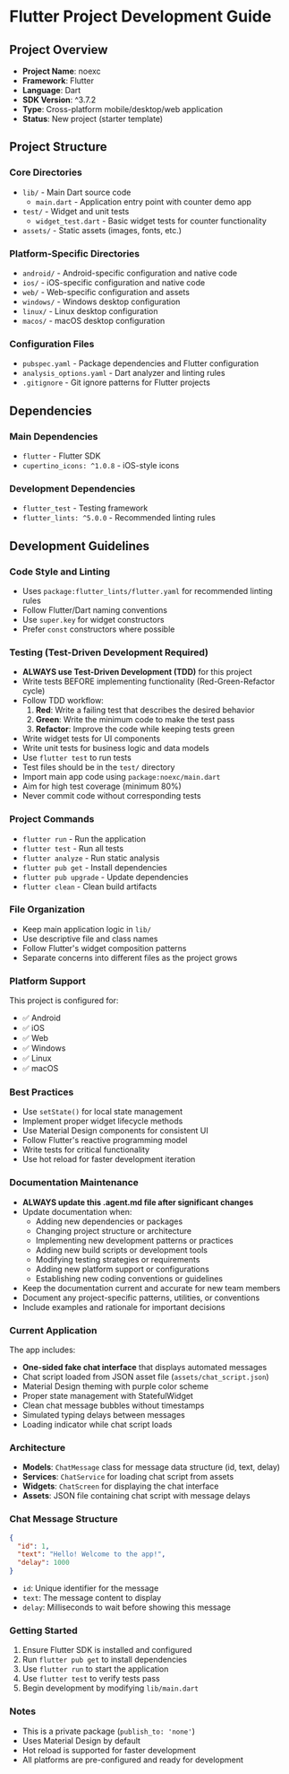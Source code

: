 # Flutter Project Development Guide

## Project Overview

- **Project Name**: noexc
- **Framework**: Flutter
- **Language**: Dart
- **SDK Version**: ^3.7.2
- **Type**: Cross-platform mobile/desktop/web application
- **Status**: New project (starter template)

## Project Structure

### Core Directories
- `lib/` - Main Dart source code
  - `main.dart` - Application entry point with counter demo app
- `test/` - Widget and unit tests
  - `widget_test.dart` - Basic widget tests for counter functionality
- `assets/` - Static assets (images, fonts, etc.)

### Platform-Specific Directories
- `android/` - Android-specific configuration and native code
- `ios/` - iOS-specific configuration and native code  
- `web/` - Web-specific configuration and assets
- `windows/` - Windows desktop configuration
- `linux/` - Linux desktop configuration
- `macos/` - macOS desktop configuration

### Configuration Files
- `pubspec.yaml` - Package dependencies and Flutter configuration
- `analysis_options.yaml` - Dart analyzer and linting rules
- `.gitignore` - Git ignore patterns for Flutter projects

## Dependencies

### Main Dependencies
- `flutter` - Flutter SDK
- `cupertino_icons: ^1.0.8` - iOS-style icons

### Development Dependencies
- `flutter_test` - Testing framework
- `flutter_lints: ^5.0.0` - Recommended linting rules

## Development Guidelines

### Code Style and Linting
- Uses `package:flutter_lints/flutter.yaml` for recommended linting rules
- Follow Flutter/Dart naming conventions
- Use `super.key` for widget constructors
- Prefer `const` constructors where possible

### Testing (Test-Driven Development Required)
- **ALWAYS use Test-Driven Development (TDD)** for this project
- Write tests BEFORE implementing functionality (Red-Green-Refactor cycle)
- Follow TDD workflow:
  1. **Red**: Write a failing test that describes the desired behavior
  2. **Green**: Write the minimum code to make the test pass
  3. **Refactor**: Improve the code while keeping tests green
- Write widget tests for UI components
- Write unit tests for business logic and data models
- Use `flutter test` to run tests
- Test files should be in the `test/` directory
- Import main app code using `package:noexc/main.dart`
- Aim for high test coverage (minimum 80%)
- Never commit code without corresponding tests

### Project Commands
- `flutter run` - Run the application
- `flutter test` - Run all tests
- `flutter analyze` - Run static analysis
- `flutter pub get` - Install dependencies
- `flutter pub upgrade` - Update dependencies
- `flutter clean` - Clean build artifacts

### File Organization
- Keep main application logic in `lib/`
- Use descriptive file and class names
- Follow Flutter's widget composition patterns
- Separate concerns into different files as the project grows

### Platform Support
This project is configured for:
- ✅ Android
- ✅ iOS  
- ✅ Web
- ✅ Windows
- ✅ Linux
- ✅ macOS

### Best Practices
- Use `setState()` for local state management
- Implement proper widget lifecycle methods
- Use Material Design components for consistent UI
- Follow Flutter's reactive programming model
- Write tests for critical functionality
- Use hot reload for faster development iteration

### Documentation Maintenance
- **ALWAYS update this .agent.md file after significant changes**
- Update documentation when:
  - Adding new dependencies or packages
  - Changing project structure or architecture
  - Implementing new development patterns or practices
  - Adding new build scripts or development tools
  - Modifying testing strategies or requirements
  - Adding new platform support or configurations
  - Establishing new coding conventions or guidelines
- Keep the documentation current and accurate for new team members
- Document any project-specific patterns, utilities, or conventions
- Include examples and rationale for important decisions

### Current Application
The app includes:
- **One-sided fake chat interface** that displays automated messages
- Chat script loaded from JSON asset file (`assets/chat_script.json`)
- Material Design theming with purple color scheme
- Proper state management with StatefulWidget
- Clean chat message bubbles without timestamps
- Simulated typing delays between messages
- Loading indicator while chat script loads

### Architecture
- **Models**: `ChatMessage` class for message data structure (id, text, delay)
- **Services**: `ChatService` for loading chat script from assets
- **Widgets**: `ChatScreen` for displaying the chat interface
- **Assets**: JSON file containing chat script with message delays

### Chat Message Structure
```json
{
  "id": 1,
  "text": "Hello! Welcome to the app!",
  "delay": 1000
}
```
- `id`: Unique identifier for the message
- `text`: The message content to display
- `delay`: Milliseconds to wait before showing this message

### Getting Started
1. Ensure Flutter SDK is installed and configured
2. Run `flutter pub get` to install dependencies
3. Use `flutter run` to start the application
4. Use `flutter test` to verify tests pass
5. Begin development by modifying `lib/main.dart`

### Notes
- This is a private package (`publish_to: 'none'`)
- Uses Material Design by default
- Hot reload is supported for faster development
- All platforms are pre-configured and ready for development